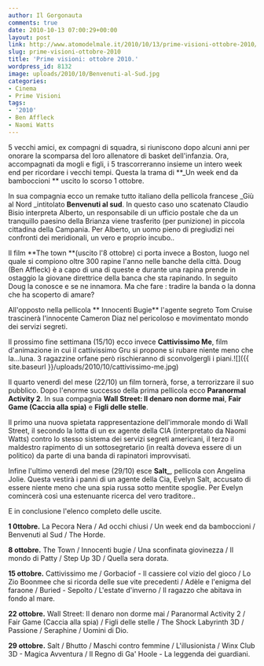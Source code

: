 ```yaml
---
author: Il Gorgonauta
comments: true
date: 2010-10-13 07:00:29+00:00
layout: post
link: http://www.atomodelmale.it/2010/10/13/prime-visioni-ottobre-2010/
slug: prime-visioni-ottobre-2010
title: 'Prime visioni: ottobre 2010.'
wordpress_id: 8132
image: uploads/2010/10/Benvenuti-al-Sud.jpg
categories:
- Cinema
- Prime Visioni
tags:
- '2010'
- Ben Affleck
- Naomi Watts
---
```



5 vecchi amici, ex compagni di squadra, si riuniscono dopo alcuni  anni per onorare la scomparsa del loro allenatore di basket  dell'infanzia. Ora, accompagnati da mogli e figli, i 5 trascorreranno  insieme un intero week end per ricordare i vecchi tempi. Questa la trama  di **_Un week end da bamboccioni ** uscito lo scorso 1 ottobre.

In sua compagnia ecco un remake tutto italiano della pellicola francese _Giù al Nord _intitolato **Benvenuti al sud**.  In questo caso uno scatenato Claudio Bisio interpreta Alberto, un  responsabile di un ufficio postale che da un tranquillo paesino della  Brianza viene trasferito (per punizione) in piccola cittadina della  Campania. Per Alberto, un uomo pieno di pregiudizi nei confronti dei  meridionali, un vero e proprio incubo..

Il film **The town **(uscito l'8 ottobre) ci porta invece a Boston, luogo nel quale si compiono oltre 300 rapine l'anno nelle banche della città. Doug (Ben Affleck) è a capo di una di queste e durante una rapina prende in ostaggio la giovane direttrice della banca che sta rapinando. In seguito Doug la conosce e se ne innamora. Ma che fare : tradire la banda o la donna che ha scoperto di amare?

All'opposto nella pellicola ** Innocenti Bugie** l'agente segreto Tom Cruise trascinerà l'innocente Cameron Diaz nel pericoloso e movimentato mondo dei servizi segreti.

Il prossimo fine settimana (15/10) ecco invece **Cattivissimo Me**, film d'animazione in cui il cattivissimo Gru si propone si rubare niente meno che la...luna. 3 ragazzine orfane però rischieranno di sconvolgergli i piani.![]({{ site.baseurl }}/uploads/2010/10/cattivissimo-me.jpg)

Il quarto venerdì del mese (22/10) un film tornerà, forse, a terrorizzare il suo pubblico. Dopo l'enorme successo della prima pellicola ecco **Paranormal  Activity 2**. In sua compagnia **Wall Street: Il denaro non dorme mai**, **Fair Game (Caccia alla spia)** e **Figli delle stelle**.

Il primo una nuova spietata rappresentazione dell'immorale mondo di Wall Street, il secondo la lotta di un ex agente della CIA (interpretato da Naomi Watts) contro lo stesso sistema dei servizi segreti americani, il terzo il maldestro rapimento di un sottosegretario (in realtà doveva essere di un politico) da parte di una banda di rapinatori improvvisati.

Infine l'ultimo venerdì del mese (29/10) esce **Salt_**, pellicola con Angelina Jolie. Questa vestirà i panni di un agente della Cia, Evelyn Salt, accusato di essere niente meno che una spia russa sotto mentite spoglie. Per Evelyn comincerà così una estenuante ricerca del vero traditore..

E in conclusione l'elenco completo delle uscite.

**1 0ttobre.** La Pecora Nera / Ad occhi chiusi / Un week end da bamboccioni / Benvenuti al Sud / The Horde.

**8 ottobre.** The Town / Innocenti bugie / Una sconfinata giovinezza / Il mondo di Patty / Step Up 3D / Quella sera dorata.

**15 ottobre.** Cattivissimo me / Gorbaciof - Il cassiere col  vizio del gioco / Lo Zio Boonmee che si ricorda delle sue vite  precedenti / Adèle e l'enigma del faraone / Buried - Sepolto / L'estate  d'inverno / Il ragazzo che abitava in fondo al mare.

**22 ottobre.** Wall Street: Il denaro non dorme mai / Paranormal  Activity 2 / Fair Game (Caccia alla spia) / Figli delle stelle / The  Shock Labyrinth 3D / Passione / Seraphine / Uomini di Dio.

**29 ottobre.** Salt / Bhutto / Maschi contro femmine /  L'illusionista / Winx Club 3D - Magica Avventura / Il Regno di Ga' Hoole  - La leggenda dei guardiani.
